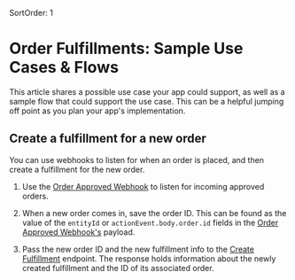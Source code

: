 SortOrder: 1
# Order Fulfillments: Sample Use Cases & Flows

This article shares a possible use case your app could support, as well as
a sample flow that could support the use case. This can be a helpful jumping
off point as you plan your app's implementation.

## Create a fulfillment for a new order

You can use webhooks to listen for when an order is placed, and then create a fulfillment for the new order.

1. Use the [Order Approved Webhook](https://dev.wix.com/api/rest/wix-ecommerce/orders/order-approved-webhook) to listen for incoming approved orders.
2. When a new order comes in, save the order ID. This can be found as the value of the `entityId` or `actionEvent.body.order.id` fields in the [Order Approved Webhook's](https://dev.wix.com/api/rest/wix-ecommerce/orders/order-approved-webhook) payload.

3. Pass the new order ID and the new fulfillment info to the [Create Fulfillment](https://dev.wix.com/api/rest/wix-ecommerce/order-fulfillments/create-fulfillment) endpoint.
The response holds information about the newly created fulfillment and the ID of its associated order.
